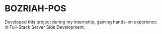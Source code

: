 # BOZRIAH-POS
Developed this project during my internship, gaining hands-on experience in Full-Stack Server Side Development.
